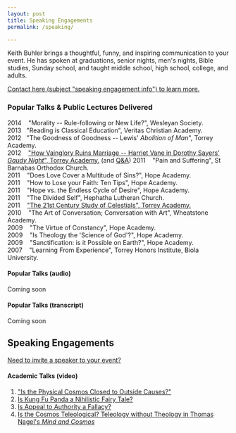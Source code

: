 ```yaml
---
layout: post
title: Speaking Engagements
permalink: /speaking/

---
```


Keith Buhler brings a thoughtful, funny, and inspiring communication to your event. He has spoken at graduations, senior nights, men's nights, Bible studies, Sunday school, and taught middle school, high school, college, and adults. 

[Contact here (subject "speaking engagement info") to learn more.](emailto:keithedbuhler@gmail.com)



### Popular Talks & Public Lectures Delivered ###
2014 &nbsp;&nbsp; "Morality -- Rule-following or New Life?", Wesleyan Society.   
2013&nbsp;&nbsp; "Reading is Classical Education", Veritas Christian Academy.  
2012 &nbsp;&nbsp;"The Goodness of Goodness -- Lewis' *Abolition of Man*", Torrey Academy.   
2012 &nbsp;&nbsp; ["How Vainglory Ruins Marriage -- Harriet Vane in Dorothy Sayers' *Gaudy Night*", Torrey Academy.](https://www.dropbox.com/s/baq7fde4kavyvb5/CL%20Keith%20Buhler-Harriet%20Vane-Glory.mp3?dl=0) (and [Q&A](https://www.dropbox.com/s/95yi0s2yjzdbgdz/CL%20Keith%20Buhler-Harriet%20Vane-Glory%20%28Q%26A%29.mp3?dl=0)) 
2011 &nbsp;&nbsp; "Pain and Suffering", St Barnabas Orthodox Church.    
2011 &nbsp;&nbsp; "Does Love Cover a Multitude of Sins?", Hope Academy.  
2011 &nbsp;&nbsp; "How to Lose your Faith: Ten Tips", Hope Academy.  
2011 &nbsp;&nbsp; "Hope vs. the Endless Cycle of Desire", Hope Academy.  
2011 &nbsp;&nbsp; "The Divided Self", Hephatha Lutheran Church.     
2011 &nbsp;&nbsp; ["The 21st Century Study of Celestials", Torrey Academy.](https://www.dropbox.com/s/6vfrbts8wk48nig/1%20-%20Angelology%20in%20the%2021st%20Century%20-%20Keith%20Buhler%20%28Lecture%29.mp3?dl=0)  
2010 &nbsp;&nbsp; "The Art of Conversation; Conversation with Art", Wheatstone Academy.  
2009 &nbsp;&nbsp; "The Virtue of Constancy", Hope Academy.     
2009 &nbsp;&nbsp; "Is Theology the 'Science of God'?", Hope Academy.     
2009 &nbsp;&nbsp; "Sanctification: is it Possible on Earth?", Hope Academy.     
2007 &nbsp;&nbsp; "Learning From Experience", Torrey Honors Institute, Biola University.   


#### Popular Talks (audio) ####

Coming soon

#### Popular Talks (transcript)

Coming soon

## Speaking Engagements ##

[Need to invite a speaker to your event?](/speaking-engagements)


#### Academic Talks (video)
1. ["Is the Physical Cosmos Closed to Outside Causes?"](https://www.youtube.com/watch?v=iocy6CAQ2_k)
2. [Is Kung Fu Panda a Nihilistic Fairy Tale?](https://www.youtube.com/watch?v=5BFtrYs5V64)
3. [Is Appeal to Authority a Fallacy?](https://www.youtube.com/watch?v=-AWvFMnKJlE)
4. [Is the Cosmos Teleological? Teleology without Theology in Thomas Nagel's *Mind and Cosmos*](https://www.youtube.com/watch?v=Wk3E68UGYVk)

